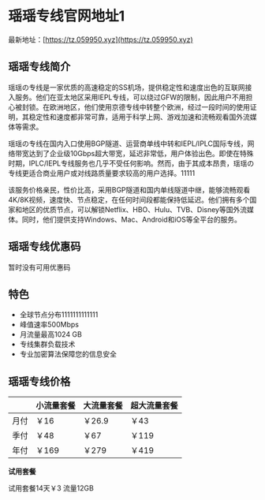 # 瑶瑶专线官网地址1

最新地址：[https://tz.059950.xyz](https://tz.059950.xyz)

## 瑶瑶专线简介

瑶瑶の专线是一家优质的高速稳定的SS机场，提供稳定性和速度出色的互联网接入服务。他们在亚太地区采用IEPL专线，可以绕过GFW的限制，因此用户不用担心被封锁。在欧洲地区，他们使用京德专线中转整个欧洲，经过一段时间的使用证明，其稳定性和速度都非常可靠，适用于科学上网、游戏加速和流畅观看国外流媒体等需求。

瑶瑶の专线在国内入口使用BGP隧道、运营商单线中转和IEPL/IPLC国际专线，网络带宽达到了企业级10Gbps超大带宽，延迟非常低，用户体验出色。即使在特殊时期，IPLC/IEPL专线服务也几乎不受任何影响。然而，由于其成本昂贵，瑶瑶の专线更适合商业用户或对线路质量要求较高的用户选择。11111

该服务价格亲民，性价比高，采用BGP隧道和国内单线隧道中继，能够流畅观看4K/8K视频，速度快、节点稳定，在任何时间段都能保持低延迟。他们拥有多个国家和地区的优质节点，可以解锁Netflix、HBO、Hulu、TVB、Disney等国外流媒体。同时，他们提供支持Windows、Mac、Android和iOS等全平台的服务。

## 瑶瑶专线优惠码

暂时没有可用优惠码

## 特色

* 全球节点分布1111111111111
* 峰值速率500Mbps
* 月流量最高1024 GB
* 专线集群负载技术
* 专业加密算法保障您的信息安全

## 瑶瑶专线价格

||小流量套餐|大流量套餐|超大流量套餐|
|----|----|----|----|
|月付|￥16|￥26.9|￥43|
|季付|￥48|￥67|￥119|
|年付|￥169|￥279|￥419|

**试用套餐**

试用套餐14天￥3 流量12GB

